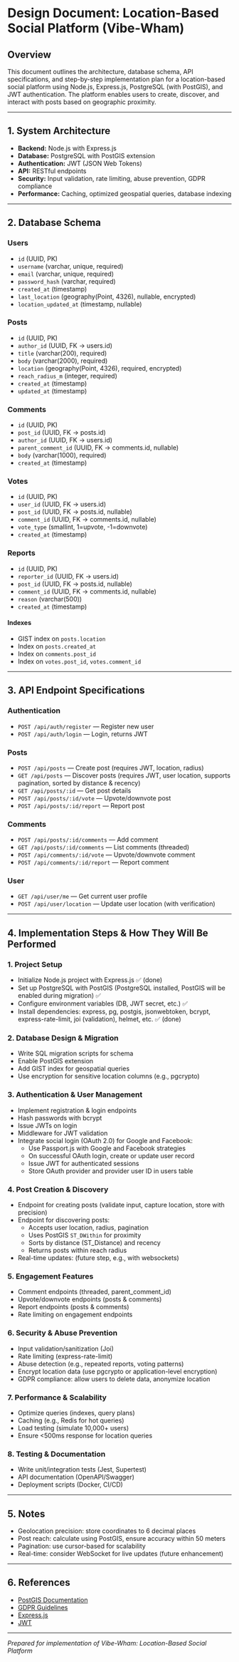 # Design Document: Location-Based Social Platform (Vibe-Wham)

## Overview
This document outlines the architecture, database schema, API specifications, and step-by-step implementation plan for a location-based social platform using Node.js, Express.js, PostgreSQL (with PostGIS), and JWT authentication. The platform enables users to create, discover, and interact with posts based on geographic proximity.

---

## 1. System Architecture

- **Backend:** Node.js with Express.js
- **Database:** PostgreSQL with PostGIS extension
- **Authentication:** JWT (JSON Web Tokens)
- **API:** RESTful endpoints
- **Security:** Input validation, rate limiting, abuse prevention, GDPR compliance
- **Performance:** Caching, optimized geospatial queries, database indexing

---

## 2. Database Schema

### Users
- `id` (UUID, PK)
- `username` (varchar, unique, required)
- `email` (varchar, unique, required)
- `password_hash` (varchar, required)
- `created_at` (timestamp)
- `last_location` (geography(Point, 4326), nullable, encrypted)
- `location_updated_at` (timestamp, nullable)

### Posts
- `id` (UUID, PK)
- `author_id` (UUID, FK -> users.id)
- `title` (varchar(200), required)
- `body` (varchar(2000), required)
- `location` (geography(Point, 4326), required, encrypted)
- `reach_radius_m` (integer, required)
- `created_at` (timestamp)
- `updated_at` (timestamp)

### Comments
- `id` (UUID, PK)
- `post_id` (UUID, FK -> posts.id)
- `author_id` (UUID, FK -> users.id)
- `parent_comment_id` (UUID, FK -> comments.id, nullable)
- `body` (varchar(1000), required)
- `created_at` (timestamp)

### Votes
- `id` (UUID, PK)
- `user_id` (UUID, FK -> users.id)
- `post_id` (UUID, FK -> posts.id, nullable)
- `comment_id` (UUID, FK -> comments.id, nullable)
- `vote_type` (smallint, 1=upvote, -1=downvote)
- `created_at` (timestamp)

### Reports
- `id` (UUID, PK)
- `reporter_id` (UUID, FK -> users.id)
- `post_id` (UUID, FK -> posts.id, nullable)
- `comment_id` (UUID, FK -> comments.id, nullable)
- `reason` (varchar(500))
- `created_at` (timestamp)

#### Indexes
- GIST index on `posts.location`
- Index on `posts.created_at`
- Index on `comments.post_id`
- Index on `votes.post_id`, `votes.comment_id`

---

## 3. API Endpoint Specifications

### Authentication
- `POST /api/auth/register` — Register new user
- `POST /api/auth/login` — Login, returns JWT

### Posts
- `POST /api/posts` — Create post (requires JWT, location, radius)
- `GET /api/posts` — Discover posts (requires JWT, user location, supports pagination, sorted by distance & recency)
- `GET /api/posts/:id` — Get post details
- `POST /api/posts/:id/vote` — Upvote/downvote post
- `POST /api/posts/:id/report` — Report post

### Comments
- `POST /api/posts/:id/comments` — Add comment
- `GET /api/posts/:id/comments` — List comments (threaded)
- `POST /api/comments/:id/vote` — Upvote/downvote comment
- `POST /api/comments/:id/report` — Report comment

### User
- `GET /api/user/me` — Get current user profile
- `POST /api/user/location` — Update user location (with verification)

---

## 4. Implementation Steps & How They Will Be Performed

### 1. Project Setup
- Initialize Node.js project with Express.js ✅ (done)
- Set up PostgreSQL with PostGIS (PostgreSQL installed, PostGIS will be enabled during migration) ✅
- Configure environment variables (DB, JWT secret, etc.) ✅
- Install dependencies: express, pg, postgis, jsonwebtoken, bcrypt, express-rate-limit, joi (validation), helmet, etc. ✅ (done)

### 2. Database Design & Migration
- Write SQL migration scripts for schema
- Enable PostGIS extension
- Add GIST index for geospatial queries
- Use encryption for sensitive location columns (e.g., pgcrypto)

### 3. Authentication & User Management
- Implement registration & login endpoints
- Hash passwords with bcrypt
- Issue JWTs on login
- Middleware for JWT validation
- Integrate social login (OAuth 2.0) for Google and Facebook:
  - Use Passport.js with Google and Facebook strategies
  - On successful OAuth login, create or update user record
  - Issue JWT for authenticated sessions
  - Store OAuth provider and provider user ID in users table

### 4. Post Creation & Discovery
- Endpoint for creating posts (validate input, capture location, store with precision)
- Endpoint for discovering posts:
  - Accepts user location, radius, pagination
  - Uses PostGIS `ST_DWithin` for proximity
  - Sorts by distance (ST_Distance) and recency
  - Returns posts within reach radius
- Real-time updates: (future step, e.g., with websockets)

### 5. Engagement Features
- Comment endpoints (threaded, parent_comment_id)
- Upvote/downvote endpoints (posts & comments)
- Report endpoints (posts & comments)
- Rate limiting on engagement endpoints

### 6. Security & Abuse Prevention
- Input validation/sanitization (Joi)
- Rate limiting (express-rate-limit)
- Abuse detection (e.g., repeated reports, voting patterns)
- Encrypt location data (use pgcrypto or application-level encryption)
- GDPR compliance: allow users to delete data, anonymize location

### 7. Performance & Scalability
- Optimize queries (indexes, query plans)
- Caching (e.g., Redis for hot queries)
- Load testing (simulate 10,000+ users)
- Ensure <500ms response for location queries

### 8. Testing & Documentation
- Write unit/integration tests (Jest, Supertest)
- API documentation (OpenAPI/Swagger)
- Deployment scripts (Docker, CI/CD)

---

## 5. Notes
- Geolocation precision: store coordinates to 6 decimal places
- Post reach: calculate using PostGIS, ensure accuracy within 50 meters
- Pagination: use cursor-based for scalability
- Real-time: consider WebSocket for live updates (future enhancement)

---

## 6. References
- [PostGIS Documentation](https://postgis.net/docs/)
- [GDPR Guidelines](https://gdpr.eu/location-data-gdpr/)
- [Express.js](https://expressjs.com/)
- [JWT](https://jwt.io/)

---

*Prepared for implementation of Vibe-Wham: Location-Based Social Platform*
